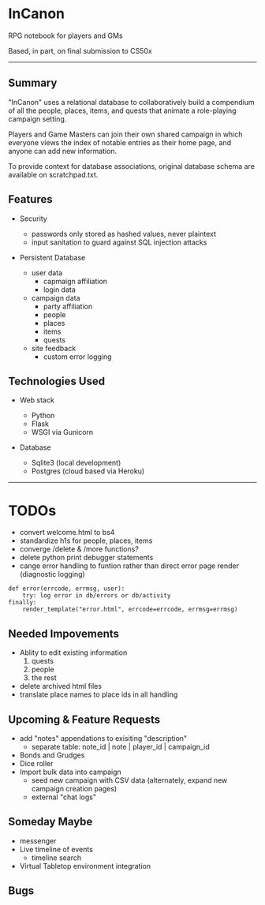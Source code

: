# InCanon
RPG notebook for players and GMs

Based, in part, on final submission to CS50x

---

## Summary
"InCanon" uses a relational database to collaboratively build a compendium of all the people, places, items, and quests that animate a role-playing campaign setting.

Players and Game Masters can join their own shared campaign in which everyone views the index of notable entries as their home page, and anyone can add new information.

To provide context for database associations, original database schema are available on scratchpad.txt.

## Features
- Security
    - passwords only stored as hashed values, never plaintext
    - input sanitation to guard against SQL injection attacks

- Persistent Database
    - user data
        - capmaign affiliation
        - login data
    - campaign data
        - party affiliation
        - people
        - places
        - items
        - quests
    - site feedback
        - custom error logging

## Technologies Used
- Web stack
    - Python
    - Flask
    - WSGI via Gunicorn

- Database
    - Sqlite3 (local development)
    - Postgres (cloud based via Heroku)

---

# TODOs
- convert welcome.html to bs4
- standardize h1s for people, places, items
- converge /delete & /more functions?
- delete python print debugger statements
- cange error handling to funtion rather than direct error page render (diagnostic logging)
```
def error(errcode, errmsg, user):
    try: log error in db/errors or db/activity
finally:
    render_template("error.html", errcode=errcode, errmsg=errmsg)
```


## Needed Impovements
- Ablity to edit existing information
    1. quests
    2. people
    3. the rest
- delete archived html files
- translate place names to place ids in all handling

## Upcoming & Feature Requests
- add "notes" appendations to exisiting "description"
    - separate table: note_id | note | player_id | campaign_id
- Bonds and Grudges
- Dice roller
- Import bulk data into campaign
    - seed new campaign with CSV data (alternately, expand new campaign creation pages)
    - external "chat logs"

## Someday Maybe
- messenger
- Live timeline of events
    - timeline search
- Virtual Tabletop environment integration

## Bugs
